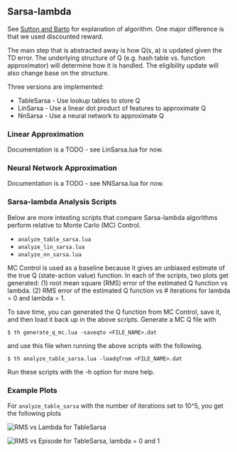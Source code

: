 ## Sarsa-lambda
See [Sutton and
Barto](https://webdocs.cs.ualberta.ca/~sutton/book/ebook/node77.html) for
explanation of algorithm. One major difference is that we used discounted
reward.

The main step that is abstracted away is how Q(s, a) is updated given the TD
error. The underlying structure of Q (e.g. hash table vs. function approximator)
will determine how it is handled. The eligibility update will also change base
on the structure.

Three versions are implemented:
* TableSarsa - Use lookup tables to store Q
* LinSarsa - Use a linear dot product of features to approximate Q
* NnSarsa - Use a neural network to approximate Q

### Linear Approximation
Documentation is a TODO - see LinSarsa.lua for now.

### Neural Network Approximation
Documentation is a TODO - see NNSarsa.lua for now.

### Sarsa-lambda Analysis Scripts
Below are more intesting scripts that compare Sarsa-lambda algorithms perform
relative to Monte Carlo (MC) Control.
* `analyze_table_sarsa.lua`
* `analyze_lin_sarsa.lua`
* `analyze_nn_sarsa.lua`

MC Control is used as a baseline because it gives an unbiased estimate of the
true Q (state-action value) function. In each of the scripts, two plots get
generated: (1) root mean square (RMS) error of the estimated Q function vs
lambda. (2) RMS error of the estimated Q function vs # iterations for lambda = 0
and lambda = 1.

To save time, you can generated the Q function from MC Control, save
it, and then load it back up in the above scripts. Generate a MC Q file with

`$ th generate_q_mc.lua -saveqto <FILE_NAME>.dat`

and use this file when running the above scripts with the following.

`$ th analyze_table_sarsa.lua -loadqfrom <FILE_NAME>.dat`

Run these scripts with the -h option for more help.

### Example Plots

For `analyze_table_sarsa` with the number of iterations set to 10^5, you get the
following plots

![RMS vs Lambda for TableSarsa](../images/table_sarsa_rms_vs_lambda.jpg "RMS vs
Lambda for TableSarsa")

![RMS vs Episode for TableSarsa, lambda = 0 and
1](../images/table_sarsa_rms_vs_iteation.jpg "RMS vs Iteration for TableSarsa,
lambda = 1 and 1")
